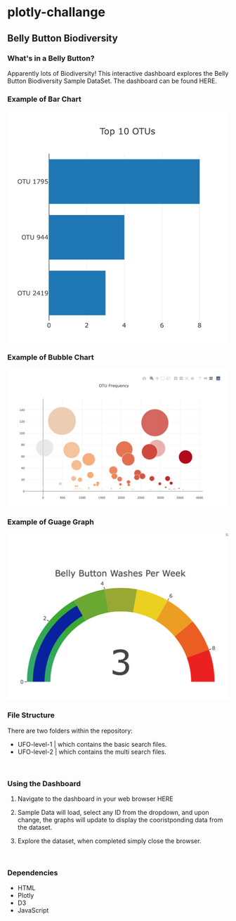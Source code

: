 # plotly-challange
<h2>Belly Button Biodiversity</h2>
<h3>What's in a Belly Button?</h3>
Apparently lots of Biodiversity! This interactive dashboard explores the Belly Button Biodiversity Sample DataSet. The dashboard can be found HERE. 
<br>
<h3>Example of Bar Chart</h3>

!["Horz Bar Chart"](https://github.com/timsamson/plotly-challange/blob/main/data/Images/Horz_Bar_Example.png)

<h3>Example of Bubble Chart</h3>

![Bubble Graph](https://github.com/timsamson/plotly-challange/blob/main/data/Images/Bubble_Example.png)

<h3>Example of Guage Graph</h3>

![Guage Graph](https://github.com/timsamson/plotly-challange/blob/main/data/Images/Guage_Example.png)
<br>
<h3>File Structure</h3>
<p>There are two folders within the repository:
<ul><li>UFO-level-1 | which contains the basic search files.</li>
<li>UFO-level-2 | which contains the multi search files.</li></ul>
</p>
<br>
<h3>Using the Dashboard</h3>
<ol><li><p>Navigate to the dashboard in your web browser HERE</p></li>
<li><p>Sample Data will load, select any ID from the dropdown, and upon change, the graphs will update to display the cooristponding data from the dataset. 
</p></li>
<li><p>Explore the dataset, when completed simply close the browser.</p></li></ol>
<br>

<h3>Dependencies</h3>
 <ul>
<li>HTML</li>
<li>Plotly</li>
<li>D3</li>
<li>JavaScript</li>
</ul>
